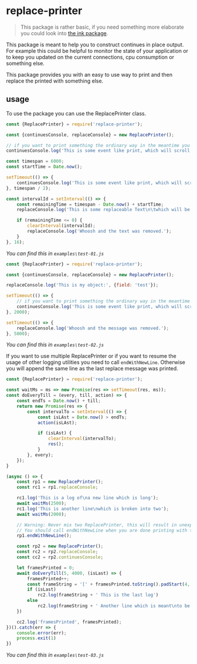 # replace-printer

> This package is rather basic, if you need something more elaborate you could look into [the ink package](https://www.npmjs.com/package/ink).

This package is meant to help you to construct continues in place output. For example this could be helpful to monitor the state of your application or to keep you updated on the current connections, cpu consumption or something else.

This package provides you with an easy to use way to print and then replace the printed with something else.

## usage

To use the package you can use the ReplacePrinter class.

<!-- USEFILE: examples\test-01.js; str => str.replace('../', 'replace-printer') -->
``` js
const {ReplacePrinter} = require('replace-printer');

const {continuesConsole, replaceConsole} = new ReplacePrinter();

// if you want to print something the ordinary way in the meantime you can just do so by using
continuesConsole.log('This is some event like print, which will scroll like always.', {withSome: 'object'});

const timespan = 6000;
const startTime = Date.now();

setTimeout(() => {
    continuesConsole.log('This is some event like print, which will scroll like always which appears after about %dms', Date.now() - startTime);
}, timespan / 2);

const intervalId = setInterval(() => {
    const remainingTime = timespan - Date.now() + startTime;
    replaceConsole.log('This is some replaceable Text\n\twhich will be replaced in %dms', remainingTime);

    if (remainingTime <= 0) {
        clearInterval(intervalId);
        replaceConsole.log('Whoosh and the text was removed.');
    }
}, 16);


```
*You can find this in `examples\test-01.js`*

<!-- USEFILE: examples\test-02.js; str => str.replace('../', 'replace-printer') -->
``` js
const {ReplacePrinter} = require('replace-printer');

const {continuesConsole, replaceConsole} = new ReplacePrinter();

replaceConsole.log('This is my object:', {field: 'test'});

setTimeout(() => {
    // if you want to print something the ordinary way in the meantime you can just do so by using
    continuesConsole.log('This is some event like print, which will scroll like always.', {withSome: 'object'});
}, 2000);

setTimeout(() => {
    replaceConsole.log('Whoosh and the message was removed.');
}, 5000);
```
*You can find this in `examples\test-02.js`*

If you want to use multiple ReplacePrinter or if you want to resume the usage of other logging utilities you need to call `endWithNewLine`.
Otherwise you will append the same line as the last replace message was printed.

<!-- USEFILE: examples\test-03.js; str => str.replace('../', 'replace-printer') -->
``` js
const {ReplacePrinter} = require('replace-printer');

const waitMs = ms => new Promise(res => setTimeout(res, ms));
const doEveryTill = (every, till, action) => {
    const endTs = Date.now() + till;
    return new Promise(res => {
        const intervalTo = setInterval(() => {
            const isLAst = Date.now() > endTs;
            action(isLAst);

            if (isLAst) {
                clearInterval(intervalTo);
                res();
            }
        }, every);
    });
}

(async () => {
    const rp1 = new ReplacePrinter();
    const rc1 = rp1.replaceConsole;

    rc1.log('This is a log of\na new line which is long');
    await waitMs(2500);
    rc1.log('This is another line\nwhich is broken into two');
    await waitMs(2000);

    // Warning: Never mix two ReplacePrinter, this will result in unexpected behavior!
    // You should call endWithNewLine when you are done printing with the ReplacePrinter and want to print something else
    rp1.endWithNewLine();

    const rp2 = new ReplacePrinter();
    const rc2 = rp2.replaceConsole;
    const cc2 = rp2.continuesConsole;

    let framesPrinted = 0;
    await doEveryTill(5, 4000, (isLast) => {
        framesPrinted++;
        const frameString = '[' + framesPrinted.toString().padStart(4, '0') + ']';
        if (isLast)
            rc2.log(frameString + ' This is the last log')
        else
            rc2.log(frameString + ' Another line which is meant\nto be broken up into multiple ' + Date());
    })

    cc2.log('framesPrinted', framesPrinted);
})().catch(err => {
    console.error(err);
    process.exit(1)
})
```
*You can find this in `examples\test-03.js`*
